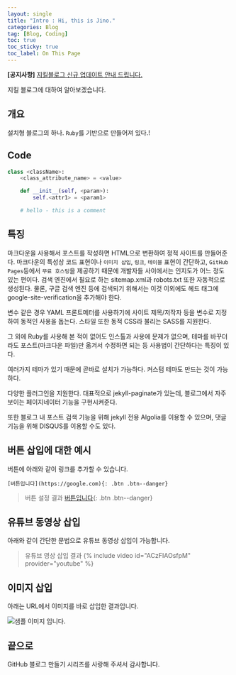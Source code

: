 ```yaml
---
layout: single
title: "Intro : Hi, this is Jino."
categories: Blog
tag: [Blog, Coding]
toc: true
toc_sticky: true
toc_label: On This Page
---
```


**[공지사항]** [지킬블로그 신규 업데이트 안내 드립니다. ](https://mmistakes.github.io/minimal-mistakes/docs/quick-start-guide/)

지킬 블로그에 대하여 알아보겠습니다.

## 개요

설치형 블로그의 하나. `Ruby`를 기반으로 만들어져 있다.!

## Code

```python
class <className>:
    <class_attribute_name> = <value>

    def __init__(self, <param>):
        self.<attr1> = <param1>

    # hello - this is a comment
```

## 특징

마크다운을 사용해서 포스트를 작성하면 HTML으로 변환하여 정적 사이트를 만들어준다. 마크다운의 특성상 코드 표현이나 `이미지 삽입`, `링크`, `테이블` 표현이 간단하고, `GitHub Pages`등에서 `무료 호스팅`을 제공하기 때문에 개발자들 사이에서는 인지도가 어느 정도 있는 편이다. 검색 엔진에서 필요로 하는 sitemap.xml과 robots.txt 또한 자동적으로 생성된다. 물론, 구글 검색 엔진 등에 검색되기 위해서는 이것 이외에도 헤드 태그에 google-site-verification을 추가해야 한다.

변수 같은 경우 YAML 프론트메터를 사용하기에 사이트 제목/저작자 등을 변수로 지정하여 동적인 사용을 돕는다. 스타일 또한 동적 CSS라 불리는 SASS를 지원한다.

그 외에 Ruby를 사용해 본 적이 없어도 인스톨과 사용에 문제가 없으며, 테마를 바꾸더라도 포스트(마크다운 파일)만 옮겨서 수정하면 되는 등 사용법이 간단하다는 특징이 있다.

여러가지 테마가 있기 때문에 곧바로 설치가 가능하다. 커스텀 테마도 만드는 것이 가능하다.

다양한 플러그인을 지원한다. 대표적으로 jekyll-paginate가 있는데, 블로그에서 자주 보이는 페이지네이터 기능을 구현시켜준다.

또한 블로그 내 포스트 검색 기능을 위해 jekyll 전용 Algolia를 이용할 수 있으며, 댓글 기능을 위해 DISQUS를 이용할 수도 있다.

## 버튼 삽입에 대한 예시

버튼에 아래와 같이 링크를 추가할 수 있습니다.

`[버튼입니다](https://google.com){: .btn .btn--danger}`

> 버튼 설정 결과
> [버튼입니다](https://google.com){: .btn .btn--danger}

## 유튜브 동영상 삽입

아래와 같이 간단한 문법으로 유튜브 동영상 삽입이 가능합니다.

> 유튜브 영상 삽입 결과
> {% include video id="ACzFIAOsfpM" provider="youtube" %}

## 이미지 삽입

아래는 URL에서 이미지를 바로 삽입한 결과입니다.

![샘플 이미지 입니다.](https://images.unsplash.com/photo-1579353977828-2a4eab540b9a?ixid=MnwxMjA3fDB8MHxzZWFyY2h8MXx8c2FtcGxlfGVufDB8fDB8fA%3D%3D&ixlib=rb-1.2.1&w=1000&q=80)

## 끝으로

GitHub 블로그 만들기 시리즈를 사랑해 주셔서 감사합니다.
